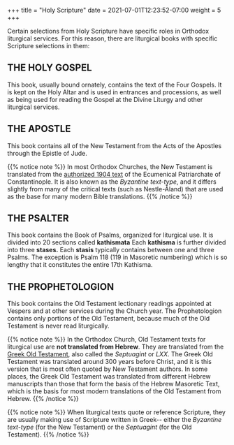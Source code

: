 +++
title = "Holy Scripture"
date =  2021-07-01T12:23:52-07:00
weight = 5
+++

Certain selections from Holy Scripture have specific roles in Orthodox liturgical services. For this reason, there are liturgical books with specific Scripture selections in them:

## THE HOLY GOSPEL

This book, usually bound ornately, contains the text of the Four Gospels. It is kept on the Holy Altar and is used in entrances and processions, as well as being used for reading the Gospel at the Divine Liturgy and other liturgical services.

## THE APOSTLE

This book contains all of the New Testament from the Acts of the Apostles through the Epistle of Jude. 

{{% notice note %}}
In most Orthodox Churches, the New Testament is translated from the [authorized 1904 text](https://www.goarch.org/chapel/greek-new-testament) of the Ecumenical Patriarchate of Constantinople. It is also known as the *Byzantine text-type*, and it differs slightly from many of the critical texts (such as Nestle-Åland) that are used as the base for many modern Bible translations.
{{% /notice %}}

## THE PSALTER

This book contains the Book of Psalms, organized for liturgical use. It is divided into 20 sections called **kathismata** Each **kathisma** is further divided into three **stases.** Each **stasis** typically contains between one and three Psalms. The exception is Psalm 118 (119 in Masoretic numbering) which is so lengthy that it constitutes the entire 17th Kathisma.

## THE PROPHETOLOGION

This book contains the Old Testament lectionary readings appointed at Vespers and at other services during the Church year. The Prophetologion contains only portions of the Old Testament, because much of the Old Testament is never read liturgically.

{{% notice note %}}
In the Orthodox Church, Old Testament texts for liturgical use are **not translated from Hebrew**. They are translated from the [Greek Old Testament](https://www.septuagint.bible/home), also called the *Septuagint* or *LXX*. The Greek Old Testament was translated around 300 years before Christ, and it is this version that is most often quoted by New Testament authors. In some places, the Greek Old Testament was translated from different Hebrew manuscripts than those that form the basis of the Hebrew Masoretic Text, which is the basis for most modern translations of the Old Testament from Hebrew.
{{% /notice %}}

{{% notice note %}}
When liturgical texts quote or reference Scripture, they are usually making use of Scripture written in Greek-- either the *Byzantine text-type* (for the New Testament) or the *Septuagint* (for the Old Testament).
{{% /notice %}}